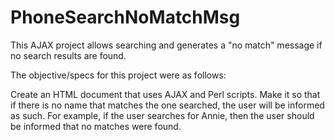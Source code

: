 # PhoneSearchNoMatchMsg
This AJAX project allows searching and generates a "no match" message if no search results are found.

The objective/specs for this project were as follows:

Create an HTML document that uses AJAX and Perl scripts. 
Make it so that if there is no name that matches the one searched, the user will be informed as such. 
For example, if the user searches for Annie, then the user should be informed that no matches were found. 


